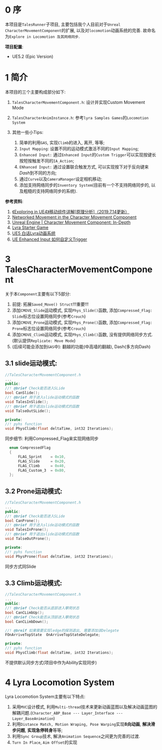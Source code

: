 # 0 序
本项目是`TalesRunner`子项目, 主要包括我个人目前对于`Unreal CharacterMovementComponent`的扩展, 
以及对`locomotion`动画系统的完善.
故命名为`Explore in Locomotion 及其网络同步`.

**项目配置**:
- UE5.2 (Epic Version)

# 1 简介

本项目的三个主要构成部分如下:
1. `TalesCharacterMovementComponent.h`: 设计并实现Custom Movement Mode

2. `TalesCharacterAnimInstance.h`: 参考`lyra Samples Games`的`Locomotion System`

3. 其他一些小Tips:
   1. 简单的利用`GAS`, 实现`Climb`的进入, 离开, 等等;
   2. `Input Mapping`: 设置不同的运动模式激活不同的`Input Mapping`;
   2. `Enhanced Input:` 通过`Enhanced Input`的`Custom Trigger`可以实现按键长按短按触发不同的`IA_Action`;
   3. `ENhanced Input:` 通过设置联合触发方式, 可以实现按下对于反向键来*Dash*到不同的方向;
   4. 通过`Curve`以及`CameraManager`设定相机移动;
   5. 添加支持网络同步的`Inventory System`(目前有一个不支持网络同步的, 以及粗糙的支持网络同步的系统).

**参考资料**:
   1. [《Exploring in UE4》移动组件详解[原理分析]（2019.7.14更新）](https://zhuanlan.zhihu.com/p/34257208)
   2. [ Networked Movement in the Character Movement Component](https://dev.epicgames.com/documentation/en-us/unreal-engine/understanding-networked-movement-in-the-character-movement-component-for-unreal-engine?application_version=5.0)
   3. [Unreal Engine | Character Movement Component: In-Depth](https://www.youtube.com/playlist?list=PLXJlkahwiwPmeABEhjwIALvxRSZkzoQpk)
   4. [Lyra Starter Game](https://dev.epicgames.com/community/learning/paths/Z4/lyra-starter-game)
   5. [UE5 白话Lyra动画系统](https://zhuanlan.zhihu.com/p/654430436) 
   6. [UE Enhanced Input 如何自定义Trigger](https://zhuanlan.zhihu.com/p/629350225)

# 3 TalesCharacterMovementComponent
关于本`Component`主要有以下5部分:
1. 前提: 拓展`Saved_Move() Struct`!!!重要!!!
2. 添加`CMOVE_Slide`运动模式, 实现`Phys_Slide()`函数, 添加`Compressed_Flag: Slide`标志位设置网络同步(参考`Crouch`)
3. 添加`CMOVE_Prone`运动模式, 实现`Phys_Prone()`函数, 添加`Compressed_Flag: Prone`标志位设置网络同步(参考`Crouch`)
4. 添加`CMOVE_Climb`运动模式, 实现`Phys_Climb()`函数, 没有提供网络同步方式.(默认提供`Replicate: Move Mode`)
5. (后续可能会添加到`GAS`中): 翻越的功能(中高墙的翻越), Dash(多方向Dash)

## 3.1 slide运动模式:
```cpp
//TalesCharacterMovementComponent.h
...
public:
//! @brief Check能否进入SLide
bool CanSlide();
//! @brief 用于进入slide运动模式的函数
void TalesInSlide();
//! @brief 用于退出slide运动模式的函数
void TalseOutSLide();

private:
//! pyhs function
void PhysClimb(float deltaTime, int32 Iterations);
```

同步细节: 利用Compressed_Flag来实现网络同步
```cpp
  enum CompressedFlag
  {
      FLAG_Sprint    = 0x10,
      FLAG_Slide     = 0x20,
      FLAG_Climb     = 0x40,
      FLAG_Custom_3  = 0x80,
  };
```

## 3.2 Prone运动模式:
```cpp
//TalesCharacterMovementComponent.h
...
public:
//! @brief Check能否进入SLide
bool CanProne();
//! @brief 用于进入slide运动模式的函数
void TalesInProne();
//! @brief 用于退出slide运动模式的函数
void TalseOutProne();

private:
//! pyhs function
void PhysProne(float deltaTime, int32 Iterations);
```
同步方式同Slide

## 3.3 Climb运动模式:
```cpp
//TalesCharacterMovementComponent.h
...
public:
//! @brief Check能否从底部进入攀爬状态
bool CanCLimbUp();
//! @brief Check能否从顶部进入攀爬状态
bool CanCLimbDown();

//! @breif 如果需要实现ledge的探测退出, 需要添加该Delegate
FOnArriveTopState  OnArriveTopStateDelegate;

private:
//! pyhs function
void PhysClimb(float deltaTime, int32 Iterations);
```

不提供默认同步方式(项目中作为Ability实现同步)

# 4 Lyra Locomotion System
Lyra Locomotion System主要有以下特点:
1. 采用`MVC`设计模式, 利用`Multi-thread`技术来更新动画蓝图以及解决动画蓝图的解耦问题.(`Character_ABP_Base --- Layer_Interface --- Layer_BaseAnimation`)
2. 利用`Distance Match, Motion Wraping, Pose Warping`实现**8向动画**, **解决滑步问题**, **实现急停转身**等等;
3. 利用`Sync Group`技术, 解决`Animation Sequence`之间更为完善的过渡.
4. `Turn In Place`, `Aim Offset`的实现
